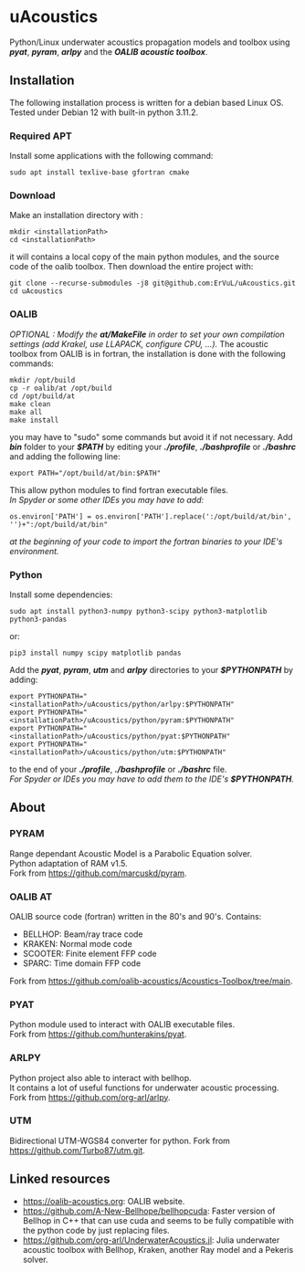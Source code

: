 # uAcoustics
Python/Linux underwater acoustics propagation models and toolbox using ***pyat***, ***pyram***, ***arlpy*** and the ***OALIB acoustic toolbox***.

## Installation

The following installation process is written for a debian based Linux OS. Tested under Debian 12 with built-in python 3.11.2.

### Required APT

Install some applications with the following command:
    
    sudo apt install texlive-base gfortran cmake 

### Download

Make an installation directory with :

    mkdir <installationPath>
    cd <installationPath>
    
it will contains a local copy of the main python modules, and the source code of the oalib toolbox.
Then download the entire project with:

    git clone --recurse-submodules -j8 git@github.com:ErVuL/uAcoustics.git
    cd uAcoustics

### OALIB

*OPTIONAL : Modify the ***at/MakeFile*** in order to set your own compilation settings (add Krakel, use LLAPACK, configure CPU, ...).*
The acoustic toolbox from OALIB is in fortran, the installation is done with the following commands:

    mkdir /opt/build
    cp -r oalib/at /opt/build
    cd /opt/build/at
    make clean
    make all
    make install

you may have to "sudo" some commands but avoid it if not necessary.
Add ***bin*** folder to your ***$PATH*** by editing your ***./profile***, ***./bashprofile*** or ***./bashrc*** and adding the following line:

    export PATH="/opt/build/at/bin:$PATH"

This allow python modules to find fortran executable files.\
*In Spyder or some other IDEs you may have to add:*

    os.environ['PATH'] = os.environ['PATH'].replace(':/opt/build/at/bin', '')+":/opt/build/at/bin"
    
*at the beginning of your code to import the fortran binaries to your IDE's environment.*

### Python

Install some dependencies:

    sudo apt install python3-numpy python3-scipy python3-matplotlib python3-pandas
or:

    pip3 install numpy scipy matplotlib pandas

Add the ***pyat***, ***pyram***, ***utm*** and ***arlpy*** directories to your ***$PYTHONPATH*** by adding:

    export PYTHONPATH="<installationPath>/uAcoustics/python/arlpy:$PYTHONPATH"
    export PYTHONPATH="<installationPath>/uAcoustics/python/pyram:$PYTHONPATH"
    export PYTHONPATH="<installationPath>/uAcoustics/python/pyat:$PYTHONPATH"
    export PYTHONPATH="<installationPath>/uAcoustics/python/utm:$PYTHONPATH"

to the end of your ***./profile***, ***./bashprofile*** or ***./bashrc*** file.\
*For Spyder or IDEs you may have to add them to the IDE's ***$PYTHONPATH***.*

## About

### PYRAM

Range dependant Acoustic Model is a Parabolic Equation solver.\
Python adaptation of RAM v1.5.\
Fork from https://github.com/marcuskd/pyram.

### OALIB AT

OALIB source code (fortran) written in the 80's and 90's. Contains:
  - BELLHOP: Beam/ray trace code
  - KRAKEN: Normal mode code
  - SCOOTER: Finite element FFP code
  - SPARC: Time domain FFP code

Fork from https://github.com/oalib-acoustics/Acoustics-Toolbox/tree/main.

### PYAT

Python module used to interact with OALIB executable files.\
Fork from https://github.com/hunterakins/pyat.

### ARLPY

Python project also able to interact with bellhop.\
It contains a lot of useful functions for underwater acoustic processing.\
Fork from https://github.com/org-arl/arlpy.

### UTM

Bidirectional UTM-WGS84 converter for python.
Fork from https://github.com/Turbo87/utm.git.

## Linked resources

  - https://oalib-acoustics.org: OALIB website.
  - https://github.com/A-New-Bellhope/bellhopcuda: Faster version of Bellhop in C++ that can use cuda and seems to be fully compatible with the python code by just replacing files.
  - https://github.com/org-arl/UnderwaterAcoustics.jl: Julia underwater acoustic toolbox with Bellhop, Kraken, another Ray model and a Pekeris solver.
